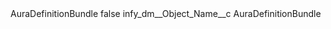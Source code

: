 <?xml version="1.0" encoding="UTF-8"?>
<CustomMetadata xmlns="http://soap.sforce.com/2006/04/metadata" xmlns:xsi="http://www.w3.org/2001/XMLSchema-instance" xmlns:xsd="http://www.w3.org/2001/XMLSchema">
    <label>AuraDefinitionBundle</label>
    <protected>false</protected>
    <values>
        <field>infy_dm__Object_Name__c</field>
        <value xsi:type="xsd:string">AuraDefinitionBundle</value>
    </values>
</CustomMetadata>
